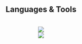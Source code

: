 <h2 align="center"> Languages & Tools </h2>
<br/>
<div align="center">
  <a href="http://skillicons.dev">
    <img src=http://skillicons.dev/icons?i=unity,dotnet,cs,vscode,c,python,java,kotlin,androidstudio,mysql,figma /><br>
    <img src=http://skillicons.dev/icons?i=html,css,javascript,jquery,nodejs,php /><br>
  </a>    
</div>
